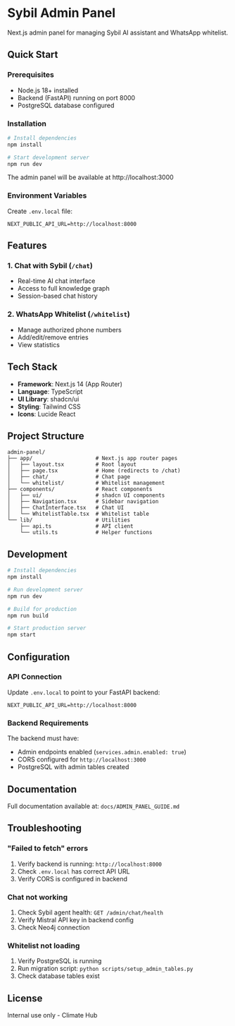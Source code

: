 # Sybil Admin Panel

Next.js admin panel for managing Sybil AI assistant and WhatsApp whitelist.

## Quick Start

### Prerequisites

- Node.js 18+ installed
- Backend (FastAPI) running on port 8000
- PostgreSQL database configured

### Installation

```bash
# Install dependencies
npm install

# Start development server
npm run dev
```

The admin panel will be available at http://localhost:3000

### Environment Variables

Create `.env.local` file:

```env
NEXT_PUBLIC_API_URL=http://localhost:8000
```

## Features

### 1. Chat with Sybil (`/chat`)
- Real-time AI chat interface
- Access to full knowledge graph
- Session-based chat history

### 2. WhatsApp Whitelist (`/whitelist`)
- Manage authorized phone numbers
- Add/edit/remove entries
- View statistics

## Tech Stack

- **Framework**: Next.js 14 (App Router)
- **Language**: TypeScript
- **UI Library**: shadcn/ui
- **Styling**: Tailwind CSS
- **Icons**: Lucide React

## Project Structure

```
admin-panel/
├── app/                    # Next.js app router pages
│   ├── layout.tsx          # Root layout
│   ├── page.tsx            # Home (redirects to /chat)
│   ├── chat/               # Chat page
│   └── whitelist/          # Whitelist management
├── components/             # React components
│   ├── ui/                 # shadcn UI components
│   ├── Navigation.tsx      # Sidebar navigation
│   ├── ChatInterface.tsx   # Chat UI
│   └── WhitelistTable.tsx  # Whitelist table
└── lib/                    # Utilities
    ├── api.ts              # API client
    └── utils.ts            # Helper functions
```

## Development

```bash
# Install dependencies
npm install

# Run development server
npm run dev

# Build for production
npm run build

# Start production server
npm start
```

## Configuration

### API Connection

Update `.env.local` to point to your FastAPI backend:

```env
NEXT_PUBLIC_API_URL=http://localhost:8000
```

### Backend Requirements

The backend must have:
- Admin endpoints enabled (`services.admin.enabled: true`)
- CORS configured for `http://localhost:3000`
- PostgreSQL with admin tables created

## Documentation

Full documentation available at: `docs/ADMIN_PANEL_GUIDE.md`

## Troubleshooting

### "Failed to fetch" errors

1. Verify backend is running: `http://localhost:8000`
2. Check `.env.local` has correct API URL
3. Verify CORS is configured in backend

### Chat not working

1. Check Sybil agent health: `GET /admin/chat/health`
2. Verify Mistral API key in backend config
3. Check Neo4j connection

### Whitelist not loading

1. Verify PostgreSQL is running
2. Run migration script: `python scripts/setup_admin_tables.py`
3. Check database tables exist

## License

Internal use only - Climate Hub

